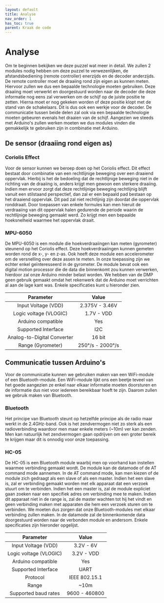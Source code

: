 ```yaml
---
layout: default
title: Analyse
nav_order: 1
has_toc: true
parent: Kraak de code
---
```


# Analyse

Om te beginnen bekijken we deze puzzel wat meer in detail. We zullen 2 modules nodig hebben om deze puzzel te verwezenlijken, de afstandsbediening (remote controller) enerzijds en de decoder anderzijds. De remote controller moet de draaiing rond zijn eigen as kunnen meten. Hiervoor zullen we dus een bepaalde technologie moeten gebruiken. Deze draaiing moet verwerkt en doorgestuurd worden naar de decoder die deze informatie nog eens zal verwerken om de schijf op de juiste positie te zetten. Hierna moet er nog gekeken worden of deze positie klopt met de stand van de schakelaars. Dit is dus ook een werkje voor de decoder. De communicatie tussen beide delen zal ook via een bepaalde technologie moeten gebeuren evenals het draaien van de schijf. Aangezien we steeds met Arduino's zullen werken moeten we dus modules vinden die gemakkelijk te gebruiken zijn in combinatie met Arduino.

## De sensor (draaiing rond eigen as)

### Coriolis Effect

Voor de sensor kunnen we beroep doen op het Coriolis effect. Dit effect bestaat door combinatie van een rechtlijnige beweging over een draaiend oppervlak. Hierbij is het de bedoeling dat de rechtlijnige beweging niet in de richting van de draaiing is, anders krijgt men gewoon een sterkere draaiing. Indien men ervoor zorgt dat deze rechtlijnige beweging rechtlijnig blijft vanuit een stilstaand perspectief, dan zal er een bepaald pad bestaan op het draaiend oppervlak. Dit pad zal niet rechtlijnig zijn doordat die oppervlak ronddraait. Door toepassen van enkele formules kan men hieruit de verdraaiing van dit oppervlak halen gedurende de periode waarin de rechtlijnige beweging gemaakt werd. Zo krijgt men een bepaalde hoeksnelheid waarmee het oppervlak draait.

### MPU-6050

De MPU-6050 is een module die hoekverdraaiingen kan meten (gyrometer) steunend op het Coriolis effect. Deze hoekverdraaiingen kunnen gemeten worden rond de x-, y- en z-as. Ook heeft deze module een accelerometer om de versnelling over deze assen te meten. In onze toepassing zijn we echter enkel geïnteresseerd in de gyrometer. De module bevat ook een digital motion processor die de data die binnenkomt zou kunnen verwerken, hierdoor zal onze Arduino minder belast worden. We hebben van de DMP geen gebruik gemaakt omdat het rekenwerk dat de Arduino moet verrichten al aan de lage kant was. Enkele specificaties kunt u hieronder zien.

| Parameter                   | Value               |
| :---:                       | :---:               |
| Input Voltage (VDD)         | 2.375V - 3.46V      |
| Logic voltage (VLOGIC)      | 1.7V - VDD          |
| Arduino compatible          | Yes                 |
| Supported Interface         | I2C                 |
| Analog-to-Digital Converter | 16 bit              |
| Range (Gyrometer)           | 250°/s - 2000°/s    |

## Communicatie tussen Arduino's

Voor de communicatie kunnen we gebruiken maken van een WiFi-module of een Bluetooth-module. Een WiFi-module lijkt ons een beetje teveel van het goede aangezien ze enkel naar elkaar informatie moeten doorsturen en de informatie dus niet voor iedereen bereikbaar hoeft te zijn. Daarom zullen we gebruik maken van 
Bluetooth. 

### Bluetooth

Het principe van Bluetooth steunt op hetzelfde principe als de radio maar werkt in de 2.4GHz-band. Ook is het zendvermogen niet zo sterk als een radioverbinding waardoor men maar enkele meters (~10m) ver kan zenden. Men kan natuurlijk het zendvermogen gaan opdrijven om een groter bereik te krijgen maar dit is onnodig voor onze toepassing.

### HC-05

De HC-05 is een Bluetooth module waarbij men op voorhand kan instellen waarmee verbinding gemaakt wordt. De module kan de datamode of de AT command mode aannemen. In de AT command mode, kan men kiezen of de module zich gedraagt als een slave of als een master. Indien het een slave is, zal er verbinding gemaakt worden met elk apparaat dat een verzoek stuurt om te verbinden. Indien het een master is, zal de module expliciet gaan zoeken naar een specifiek adres om verbinding mee te maken. Indien dit apparaat niet in de range is, zal de master wachten tot hij het vindt en geen verbinding maken met apparaten die hem een verzoek sturen om te verbinden. We moeten dus zorgen dat onze Bluetooth-modules met elkaar verbinding zullen maken. In de datamode zal de binnenkomende data doorgestuurd worden naar de verbonden module en andersom. Enkele specificaties zijn hieronder opgelijst.

| Parameter                   | Value            |
| :---:                       | :---:            |
| Input Voltage (VDD)         | 3.2V - 6V        |
| Logic voltage (VLOGIC)      | 3.2V - VDD       |
| Arduino compatible          | Yes              |
| Supported Interface         | UART             |
| Protocol                    | IEEE 802.15.1    |
| Range                       | ~10m             |
| Supported baud rates        | 9600 - 460800    |